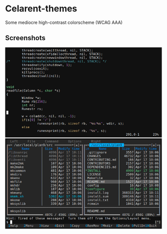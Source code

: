 # Celarent-themes
Some mediocre high-contrast colorscheme (WCAG AAA)

## Screenshots


![vim](screenshots/screenshot01.png)
![mc](screenshots/screenshot02.png)
